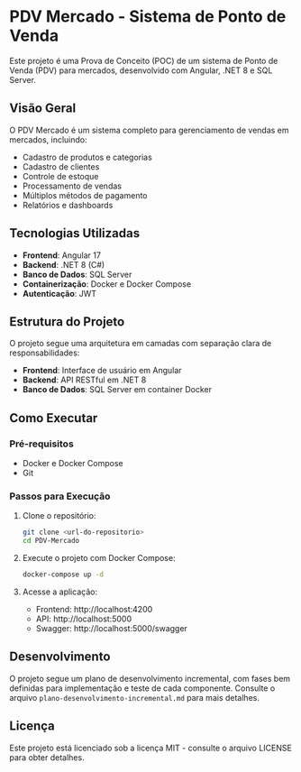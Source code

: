 # PDV Mercado - Sistema de Ponto de Venda

Este projeto é uma Prova de Conceito (POC) de um sistema de Ponto de Venda (PDV) para mercados, desenvolvido com Angular, .NET 8 e SQL Server.

## Visão Geral

O PDV Mercado é um sistema completo para gerenciamento de vendas em mercados, incluindo:

- Cadastro de produtos e categorias
- Cadastro de clientes
- Controle de estoque
- Processamento de vendas
- Múltiplos métodos de pagamento
- Relatórios e dashboards

## Tecnologias Utilizadas

- **Frontend**: Angular 17
- **Backend**: .NET 8 (C#)
- **Banco de Dados**: SQL Server
- **Containerização**: Docker e Docker Compose
- **Autenticação**: JWT

## Estrutura do Projeto

O projeto segue uma arquitetura em camadas com separação clara de responsabilidades:

- **Frontend**: Interface de usuário em Angular
- **Backend**: API RESTful em .NET 8
- **Banco de Dados**: SQL Server em container Docker

## Como Executar

### Pré-requisitos

- Docker e Docker Compose
- Git

### Passos para Execução

1. Clone o repositório:
   ```bash
   git clone <url-do-repositorio>
   cd PDV-Mercado
   ```

2. Execute o projeto com Docker Compose:
   ```bash
   docker-compose up -d
   ```

3. Acesse a aplicação:
   - Frontend: http://localhost:4200
   - API: http://localhost:5000
   - Swagger: http://localhost:5000/swagger

## Desenvolvimento

O projeto segue um plano de desenvolvimento incremental, com fases bem definidas para implementação e teste de cada componente. Consulte o arquivo `plano-desenvolvimento-incremental.md` para mais detalhes.

## Licença

Este projeto está licenciado sob a licença MIT - consulte o arquivo LICENSE para obter detalhes.
